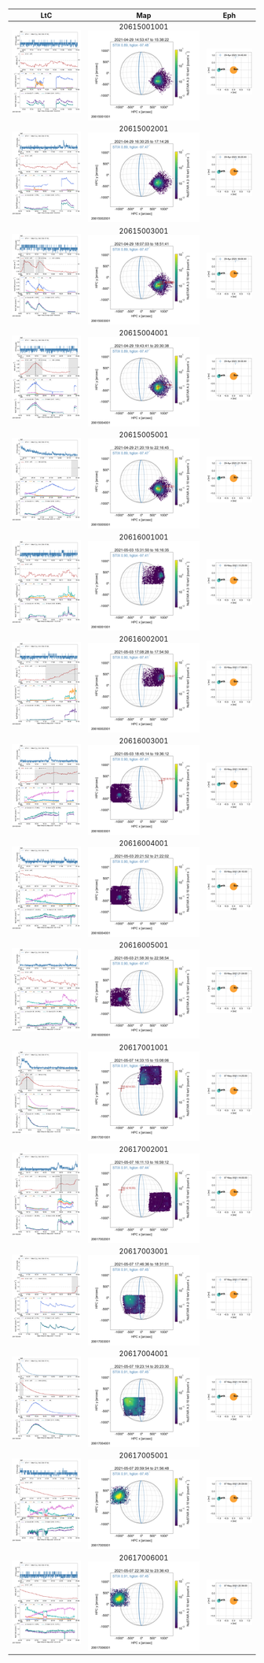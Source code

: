 |  LtC |  Map | Eph |
|:---:|:---:|:---:|
|![](ltc_20210429_1445_20615001001_ngs.png)|20615001001<br/>![](map_20210429_1445_20615001001_ngs.png)|![](eph_20210429_1445_20615001001_ngs.png)|
|![](ltc_20210429_1625_20615002001_ngs.png)|20615002001<br/>![](map_20210429_1625_20615002001_ngs.png)|![](eph_20210429_1625_20615002001_ngs.png)|
|![](ltc_20210429_1800_20615003001_ngs.png)|20615003001<br/>![](map_20210429_1800_20615003001_ngs.png)|![](eph_20210429_1800_20615003001_ngs.png)|
|![](ltc_20210429_1935_20615004001_ngs.png)|20615004001<br/>![](map_20210429_1935_20615004001_ngs.png)|![](eph_20210429_1935_20615004001_ngs.png)|
|![](ltc_20210429_2115_20615005001_ngs.png)|20615005001<br/>![](map_20210429_2115_20615005001_ngs.png)|![](eph_20210429_2115_20615005001_ngs.png)|
|![](ltc_20210503_1525_20616001001_ngs.png)|20616001001<br/>![](map_20210503_1525_20616001001_ngs.png)|![](eph_20210503_1525_20616001001_ngs.png)|
|![](ltc_20210503_1700_20616002001_ngs.png)|20616002001<br/>![](map_20210503_1700_20616002001_ngs.png)|![](eph_20210503_1700_20616002001_ngs.png)|
|![](ltc_20210503_1840_20616003001_ngs.png)|20616003001<br/>![](map_20210503_1840_20616003001_ngs.png)|![](eph_20210503_1840_20616003001_ngs.png)|
|![](ltc_20210503_2015_20616004001_ngs.png)|20616004001<br/>![](map_20210503_2015_20616004001_ngs.png)|![](eph_20210503_2015_20616004001_ngs.png)|
|![](ltc_20210503_2150_20616005001_ngs.png)|20616005001<br/>![](map_20210503_2150_20616005001_ngs.png)|![](eph_20210503_2150_20616005001_ngs.png)|
|![](ltc_20210507_1425_20617001001_ngs.png)|20617001001<br/>![](map_20210507_1425_20617001001_ngs.png)|![](eph_20210507_1425_20617001001_ngs.png)|
|![](ltc_20210507_1605_20617002001_ngs.png)|20617002001<br/>![](map_20210507_1605_20617002001_ngs.png)|![](eph_20210507_1605_20617002001_ngs.png)|
|![](ltc_20210507_1740_20617003001_ngs.png)|20617003001<br/>![](map_20210507_1740_20617003001_ngs.png)|![](eph_20210507_1740_20617003001_ngs.png)|
|![](ltc_20210507_1915_20617004001_ngs.png)|20617004001<br/>![](map_20210507_1915_20617004001_ngs.png)|![](eph_20210507_1915_20617004001_ngs.png)|
|![](ltc_20210507_2050_20617005001_ngs.png)|20617005001<br/>![](map_20210507_2050_20617005001_ngs.png)|![](eph_20210507_2050_20617005001_ngs.png)|
|![](ltc_20210507_2230_20617006001_ngs.png)|20617006001<br/>![](map_20210507_2230_20617006001_ngs.png)|![](eph_20210507_2230_20617006001_ngs.png)|
